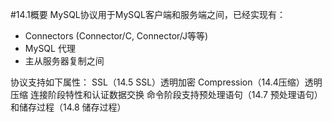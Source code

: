 #14.1概要
MySQL协议用于MySQL客户端和服务端之间，已经实现有：
- Connectors (Connector/C, Connector/J等等)
- MySQL 代理
- 主从服务器复制之间

协议支持如下属性：
SSL（14.5 SSL）透明加密
Compression（14.4压缩）透明压缩
连接阶段特性和认证数据交换
命令阶段支持预处理语句（14.7 预处理语句）和储存过程（14.8 储存过程）
